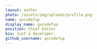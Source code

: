 ```yaml
---
layout: author
photo: /assets/img/uploads/profile.png
name: qxcodefup
display_name: qxcodefup
position: Chief Editor
bio: Just a developer.
github_username: qxcodefup
---
```


